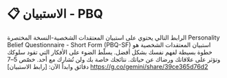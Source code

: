 # 📋 الاستبيان - PBQ

الرابط التالي يحتوي على استبيان المعتقدات الشخصية-النسخة المختصرة
Personality Belief Questionnaire - Short Form (PBQ-SF)
استبيان المعتقدات الشخصية هو خطوة بسيطة لفهم نفسك بشكل أفضل. يسلّط الضوء على الأفكار التي تقود سلوكك وتؤثر على علاقاتك ورضاك عن حياتك. نتائجك خاصة بك ولن تُشارك مع أحد. خصّص 5–7 دقائق وابدأ الآن:
[رابط الاستبيان]
https://g.co/gemini/share/39ce365d76d2
